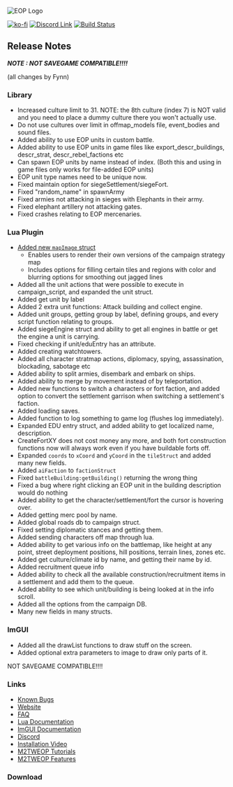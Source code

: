 ![EOP Logo](https://i.imgur.com/jqzoYoQ.png)

[![ko-fi](https://ko-fi.com/img/githubbutton_sm.svg)](https://ko-fi.com/D1D4DZTHG)
[![Discord Link](https://img.shields.io/discord/713369537948549191?color=red&label=Discord&style=for-the-badge)](https://discord.gg/Epqjm8u2WK)
[![Build Status](https://img.shields.io/github/v/release/youneuoy/M2TWEOP-library?label=Download&style=for-the-badge)](#download)

## **Release Notes**
***NOTE : NOT SAVEGAME COMPATIBLE!!!!***

<!-- ### **Launcher** -->


(all changes by Fynn)
### **Library**
- Increased culture limit to 31. NOTE: the 8th culture (index 7) is NOT valid and you need to place a dummy culture there you won't actually use.
- Do not use cultures over limit in offmap_models file, event_bodies and sound files.
- Added ability to use EOP units in custom battle.
- Added ability to use EOP units in game files like export_descr_buildings, descr_strat, descr_rebel_factions etc
- Can spawn EOP units by name instead of index. (Both this and using in game files only works for file-added EOP units)
- EOP unit type names need to be unique now.
- Fixed maintain option for siegeSettlement/siegeFort.
- Fixed "random_name" in spawnArmy
- Fixed armies not attacking in sieges with Elephants in their army.
- Fixed elephant artillery not attacking gates.
- Fixed crashes relating to EOP mercenaries.


### **Lua Plugin**
- [Added new `mapImage` struct](https://youneuoy.github.io/M2TWEOP-library/_static/LuaLib/index.html#mapImage)
  - Enables users to render their own versions of the campaign strategy map
  - Includes options for filling certain tiles and regions with color and blurring options for smoothing out jagged lines
- Added all the unit actions that were possible to execute in campaign_script, and expanded the unit struct.
- Added get unit by label
- Added 2 extra unit functions: Attack building and collect engine.
- Added unit groups, getting group by label, defining groups, and every script function relating to groups.
- Added siegeEngine struct and ability to get all engines in battle or get the engine a unit is carrying.
- Fixed checking if unit/eduEntry has an attribute.
- Added creating watchtowers.
- Added all character stratmap actions, diplomacy, spying, assassination, blockading, sabotage etc
- Added ability to split armies, disembark and embark on ships.
- Added ability to merge by movement instead of by teleportation.
- Added new functions to switch a characters or fort faction, and added option to convert the settlement garrison when switching a settlement's faction.
- Added loading saves.
- Added function to log something to game log (flushes log immediately).
- Expanded EDU entry struct, and added ability to get localized name, description.
- CreateFortXY does not cost money any more, and both fort construction functions now will always work even if you have buildable forts off.
- Expanded `coords` to `xCoord` and `yCoord` in the `tileStruct` and added many new fields.
- Added `aiFaction` to `factionStruct`
- Fixed `battleBuilding:getBuilding()` returning the wrong thing
- Fixed a bug where right clicking an EOP unit in the building description would do nothing
- Added ability to get the character/settlement/fort the cursor is hovering over.
- Added getting merc pool by name.
- Added global roads db to campaign struct.
- Fixed setting diplomatic stances and getting them.
- Added sending characters off map through lua.
- Added ability to get various info on the battlemap, like height at any point, street deployment positions, hill positions, terrain lines, zones etc.
- Added get culture/climate id by name, and getting their name by id.
- Added recruitment queue info
- Added ability to check all the available construction/recruitment items in a settlement and add them to the queue.
- Added ability to see which unit/building is being looked at in the info scroll.
- Added all the options from the campaign DB.
- Many new fields in many structs.


### **ImGUI**
- Added all the drawList functions to draw stuff on the screen.
- Added optional extra parameters to image to draw only parts of it.

NOT SAVEGAME COMPATIBLE!!!!

<!--### **Documentation**-->

### **Links**
- [Known Bugs](https://github.com/youneuoy/M2TWEOP-library/issues/71)
- [Website](https://youneuoy.github.io/M2TWEOP-library/)
- [FAQ](https://youneuoy.github.io/M2TWEOP-library/faq.html)
- [Lua Documentation](https://youneuoy.github.io/M2TWEOP-library/_static/LuaLib/index.html)
- [ImGUI Documentation](https://youneuoy.github.io/M2TWEOP-library/_static/LuaLib/extra/readme_imgui.md.html)
- [Discord](https://discord.gg/Epqjm8u2WK)
- [Installation Video](https://youtu.be/caOiB0NaGGI?t=67)
- [M2TWEOP Tutorials](https://www.youtube.com/playlist?list=PLi6V3nVH22N7ZfjfOuivGKHnNRAlBaTQd)
- [M2TWEOP Features](https://www.youtube.com/playlist?list=PLi6V3nVH22N6R7IGupVDwfyiPm6-d6rlU)

### **Download**

<a id="download"></a>
